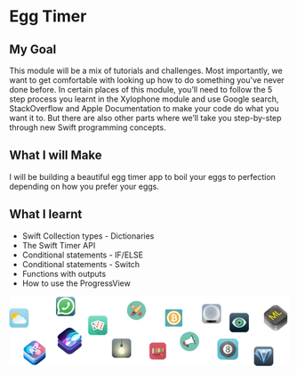 

# Egg Timer

## My Goal

This module will be a mix of tutorials and challenges. Most importantly, we want  to get comfortable with looking up how to do something you've never done before. In certain places of this module, you’ll need to follow the 5 step process you learnt in the Xylophone module and use Google search, StackOverflow and Apple Documentation to make your code do what you want it to. But there are also other parts where we’ll take you step-by-step through new Swift programming concepts. 

## What I will Make

I will be building a beautiful egg timer app to boil your eggs to perfection depending on how you prefer your eggs. 

## What I learnt

* Swift Collection types - Dictionaries
* The Swift Timer API
* Conditional statements - IF/ELSE
* Conditional statements - Switch
* Functions with outputs
* How to use the ProgressView





![End Banner](Documentation/readme-end-banner.png)

